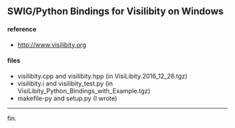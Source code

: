 ## SWIG/Python Bindings for Visilibity on Windows

#### reference
* <http://www.visilibity.org>

#### files
* visilibity.cpp and visilibity.hpp (in VisiLibity.2016_12_26.tgz)
* visilibity.i and visilibity_test.py (in VisiLibity_Python_Bindings_with_Example.tgz)
* makefile-py and setup.py (I wrote)

---
fin.
